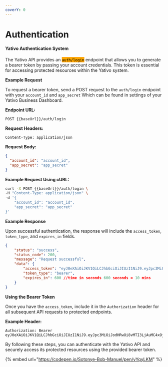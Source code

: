 ```yaml
---
coverY: 0
---
```


# Authentication

#### Yativo Authentication System

The Yativo API provides an <mark style="background-color:orange;">`auth/login`</mark> endpoint that allows you to generate a bearer token by passing your account credentials. This token is essential for accessing protected resources within the Yativo system.

**Example Request**

To request a bearer token, send a POST request to the `auth/login` endpoint with your `account_id` and `app_secret` Which can be found in settings of your Yativo Business Dashboard.

**Endpoint URL:**

```
POST {{baseUrl}}/auth/login
```

**Request Headers:**

```plaintext
Content-Type: application/json
```

**Request Body:**

```json
{
  "account_id": "account_id",
  "app_secret": "app_secret"
}
```

**Example Request Using cURL:**

```sh
curl -X POST {{baseUrl}}/auth/login \
-H "Content-Type: application/json" \
-d '{
    "account_id": "account_id",
    "app_secret": "app_secret"
}'
```

**Example Response**

Upon successful authentication, the response will include the `access_token`, `token_type`, and `expires_in` fields.

```json
{
    "status": "success",
    "status_code": 200,
    "message": "Request successful",
    "data": {
        "access_token": "eyJ0eXAiOiJKV1QiLCJhbGciOiJIUzI1NiJ9.eyJpc3MiOiJodHRwOi8vMTI3LjAuMC4xOjkwMDAvYXBpL3YxL2F1dGgvbG9naW4iLCJpYXQiOjE3MTY4OTg0NTQsImV4cCI6MTcxNjg5OTA1NCwibmJmIjoxNLCJqdGkiOiJsZWZEejJGZW1WQjR5YnNBIiwic3ViIjoiNyIsInBydiI6IjIzYmQ1Yzg5NDlmNjAwYWRiMzllNzAxYzQwMDg3MmRiN2E1OTc2ZjcifQ.U7tM5B45f64eCsEk5t0nJFepsKo2tvjyAJEqu8Gh2tk",
        "token_type": "bearer",
        "expires_in": 600 //time in seconds 600 seconds = 10 mins
    }
}
```

**Using the Bearer Token**

Once you have the `access_token`, include it in the `Authorization` header for all subsequent API requests to protected endpoints.

**Example Header:**

```plaintext
Authorization: Bearer eyJ0eXAiOiJKV1QiLCJhbGciOiJIUzI1NiJ9.eyJpc3MiOiJodHRwOi8vMTI3LjAuMC4xOjkwMDAvYXBpL3YxL2F1dGgvbG9naW4iLCJpYXQiOjE3MTY4OTg0NTQsImV4cCI6MTcxNjg5OTA1NCwibmJmIjoxNLCJqdGkiOiJsZWZEejJGZW1WQjR5YnNBIiwic3ViIjoiNyIsInBydiI6IjIzYmQ1Yzg5NDlmNjAwYWRiMzllNzAxYzQwMDg3MmRiN2E1OTc2ZjcifQ.U7tM5B45f64eCsEk5t0nJFepsKo2tvjyAJEqu8Gh2tk
```

By following these steps, you can authenticate with the Yativo API and securely access its protected resources using the provided bearer token.



{% embed url="https://codepen.io/Sotonye-Bob-Manuel/pen/vYqyLKM" %}
